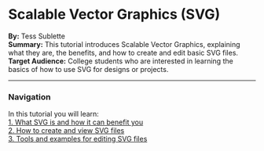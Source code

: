 # Scalable Vector Graphics (SVG)   
**By:** Tess Sublette     
**Summary:** This tutorial introduces Scalable Vector Graphics, explaining what they are, the benefits, and how to create and edit basic SVG files.    
**Target Audience:** College students who are interested in learning the basics of how to use SVG for designs or projects.     
      
----      
    
### Navigation       
In this tutorial you will learn:     
[1. What SVG is and how it can benefit you](1Benefits.md)     
[2. How to create and view SVG files](2Details.md)      
[3. Tools and examples for editing SVG files](3Examples.md)       
